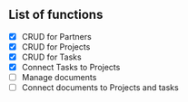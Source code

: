 ## List of functions

- [x] CRUD for Partners
- [x] CRUD for Projects
- [x] CRUD for Tasks
- [x] Connect Tasks to Projects
- [ ] Manage documents
- [ ] Connect documents to Projects and tasks
